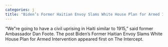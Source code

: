 ```yaml
---
categories: j
title: "Biden’s Former Haitian Envoy Slams White House Plan for Armed Intervention"
---
```

“We"re going to have a civil uprising in Haiti similar to 1915,” said former Ambassador Dan Foote.
The post Biden’s Former Haitian Envoy Slams White House Plan for Armed Intervention appeared first on The Intercept.
